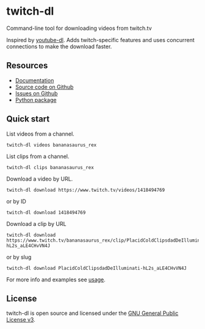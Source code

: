 twitch-dl
=========

Command-line tool for downloading videos from twitch.tv

Inspired by [youtube-dl](https://youtube-dl.org/). Adds twitch-specific features
and uses concurrent connections to make the download faster.

## Resources

* [Documentation](https://twitch-dl.bezdomni.net/)
* [Source code on Github](https://github.com/ihabunek/twitch-dl)
* [Issues on Github](https://github.com/ihabunek/twitch-dl/issues)
* [Python package](https://pypi.org/project/twitch-dl/)

## Quick start

List videos from a channel.

```
twitch-dl videos bananasaurus_rex
```

List clips from a channel.

```
twitch-dl clips bananasaurus_rex
```

Download a video by URL.

```
twitch-dl download https://www.twitch.tv/videos/1418494769
```

or by ID

```
twitch-dl download 1418494769
```

Download a clip by URL

```
twitch-dl download https://www.twitch.tv/bananasaurus_rex/clip/PlacidColdClipsdadDeIlluminati-hL2s_aLE4CHvVN4J
```

or by slug

```
twitch-dl download PlacidColdClipsdadDeIlluminati-hL2s_aLE4CHvVN4J
```

For more info and examples see [usage](usage.html).

## License

twitch-dl is open source and licensed under the [GNU General Public License v3](/license.html).
